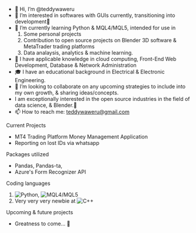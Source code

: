 - 👋 Hi, I’m @teddywaweru
- 👀 I’m interested in softwares with GUIs currently, transitioning into development🤞
- 🌱 I’m currently learning Python & MQL4/MQL5, intended for use in
  1. Some personal projects
  2. Contribution to open source projects on Blender 3D software & MetaTrader trading platforms
  3. Data analaysis, analytics & machine learning.
- 🧐 I have applicable knowledge in cloud computing, Front-End Web Development, Database & Network Administration
- 🎓 I have an educational background in Electrical & Electronic Engineering.
- 💞️ I’m looking to collaborate on any upcoming strategies to include into my own growth, & sharing ideas/concepts.
- I am exceptionally interested in the open source industries in the field of data science, & Blender.🤗
- 📫 How to reach me: teddywaweru@gmail.com

Current Projects
- MT4 Trading Platform Money Management Application
- Reporting on lost IDs via whatsapp


Packages utilized
- Pandas, Pandas-ta,
- Azure's Form Recognizer API

Coding languages
1. ![Python](https://img.shields.io/badge/Python-3776AB?style=flat&logo=python&logoColor=white), ![MQL4/MQL5](https://img.shields.io/badge/MQL4/MQL5-0000)
2. Very very very newbie at ![C++](https://img.shields.io/badge/C++-0000)

Upcoming & future projects
- Greatness to come... 💪

<!---
teddywaweru/teddywaweru is a ✨ special ✨ repository because its `README.md` (this file) appears on your GitHub profile.
You can click the Preview link to take a look at your changes.
--->
